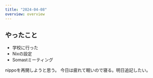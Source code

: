 ```yaml
---
title: "2024-04-08"
overview: overview
---
```


## やったこと

- 学校に行った
- Nixの設定
- Somastミーティング

nippoを再開しようと思う。
今日は疲れて眠いので寝る。明日追記したい。

